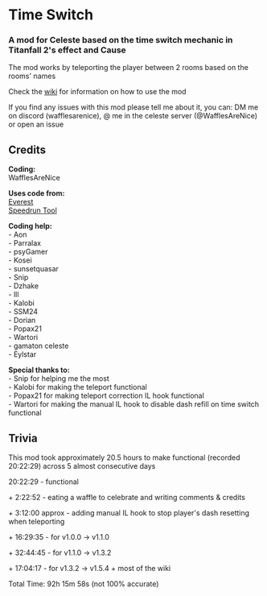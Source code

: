 # Time Switch
### A mod for Celeste based on the time switch mechanic in Titanfall 2's effect and Cause

The mod works by teleporting the player between 2 rooms based on the rooms' names  

Check the [wiki](https://github.com/WafflesRVeryNice/Time_Switch/wiki) for information on how to use the mod

If you find any issues with this mod please tell me about it, you can: DM me on discord (wafflesarenice), @ me in the celeste server (@WafflesAreNice) or open an issue 


## Credits

**Coding:**  
WafflesAreNice  

**Uses code from:**  
[Everest](https://github.com/EverestAPI/Everest)  
[Speedrun Tool](https://github.com/DemoJameson/Celeste.SpeedrunTool)  

**Coding help:**  
\- Aon  
\- Parralax  
\- psyGamer  
\- Kosei  
\- sunsetquasar  
\- Snip  
\- Dzhake  
\- lll  
\- Kalobi  
\- SSM24  
\- Dorian  
\- Popax21  
\- Wartori  
\- gamaton celeste  
\- Eylstar  

**Special thanks to:**  
\- Snip for helping me the most  
\- Kalobi for making the teleport functional  
\- Popax21 for making teleport correction IL hook functional  
\- Wartori for making the manual IL hook to disable dash refill on time switch functional  

## Trivia
This mod took approximately 20.5 hours to make functional (recorded 20:22:29) across 5 almost consecutive days

20:22:29 - functional

\+ 2:22:52 - eating a waffle to celebrate and writing comments & credits

\+ 3:12:00 approx - adding manual IL hook to stop player's dash resetting when teleporting

\+ 16:29:35 - for v1.0.0 -> v1.1.0  

\+ 32:44:45 - for v1.1.0 -> v1.3.2

\+ 17:04:17 - for v1.3.2 -> v1.5.4 + most of the wiki

[25:57:21 +]: #
Total Time: 92h 15m 58s (not 100% accurate)  

